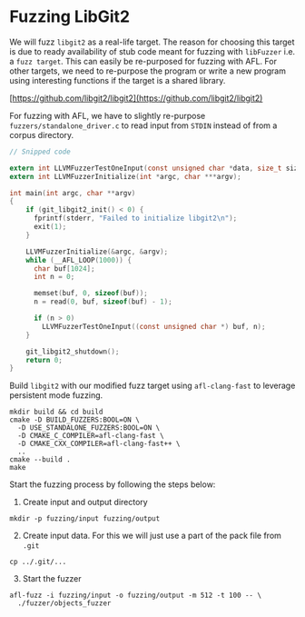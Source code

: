 # Fuzzing LibGit2

We will fuzz `libgit2` as a real-life target. The reason for choosing this target is due to ready availability of stub code meant for fuzzing with `libFuzzer` i.e. a `fuzz target`. This can easily be re-purposed for fuzzing with AFL. For other targets, we need to re-purpose the program or write a new program using interesting functions if the target is a shared library.

[https://github.com/libgit2/libgit2](https://github.com/libgit2/libgit2)

For fuzzing with AFL, we have to slightly re-purpose `fuzzers/standalone_driver.c` to read input from `STDIN` instead of from a corpus directory.

```c
// Snipped code

extern int LLVMFuzzerTestOneInput(const unsigned char *data, size_t size);
extern int LLVMFuzzerInitialize(int *argc, char ***argv);

int main(int argc, char **argv)
{
    if (git_libgit2_init() < 0) {
      fprintf(stderr, "Failed to initialize libgit2\n");
      exit(1);
    }

    LLVMFuzzerInitialize(&argc, &argv);
    while (__AFL_LOOP(1000)) {
      char buf[1024];
      int n = 0;

      memset(buf, 0, sizeof(buf));
      n = read(0, buf, sizeof(buf) - 1);

      if (n > 0)
        LLVMFuzzerTestOneInput((const unsigned char *) buf, n);
    }

    git_libgit2_shutdown();
    return 0;
}
```

Build `libgit2` with our modified fuzz target using `afl-clang-fast` to leverage persistent mode fuzzing.

```
mkdir build && cd build
cmake -D BUILD_FUZZERS:BOOL=ON \
  -D USE_STANDALONE_FUZZERS:BOOL=ON \
  -D CMAKE_C_COMPILER=afl-clang-fast \
  -D CMAKE_CXX_COMPILER=afl-clang-fast++ \
  ..
cmake --build .
make
```

Start the fuzzing process by following the steps below:

1. Create input and output directory

```
mkdir -p fuzzing/input fuzzing/output
```

2. Create input data. For this we will just use a part of the pack file from `.git`

```
cp ../.git/...
```

3. Start the fuzzer

```
afl-fuzz -i fuzzing/input -o fuzzing/output -m 512 -t 100 -- \
  ./fuzzer/objects_fuzzer
```